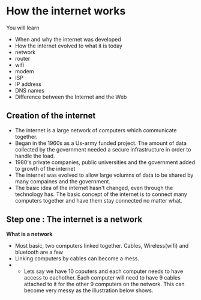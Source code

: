 # How the internet works 
You will learn 
- When and why the internet was developed
- How the internet evolved to what it is today
- network
- router
- wifi
- modem
- ISP
- IP address
- DNS names
- Difference between the Internet and the Web

## Creation of the internet
- The internet is a large network of computers which communicate together.
- Began in the 1960s as a Us-army funded project. The amount of data collected by the government needed a secure infrastructure in order to handle the load.
- 1980's private companies, public universities and the government added to growth of the internet
- The internet was evolved to allow large volumns of data to be shared by many compaines and the government.
- The basic idea of the internet hasn't changed, even through the technology has. The basic concept of the internet is to connect many computers together and have them stay connected no matter what.

## Step one : The internet is a network
__What is a network__
- Most basic, two computers linked together. Cables, Wireless(wifi) and bluetooth are a few
- Linking computers by cables can become a mess.
- - Lets say we have 10 coputers and each computer needs to have access to eachother. Each computer will need to have 9 cables attached to it for the other 9 computers on the network. This can become very messy as the illustration below shows.
